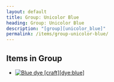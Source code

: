 ```yaml
---
layout: default
title: Group: Unicolor Blue
heading: Group: Unicolor Blue
description: "[group][unicolor_blue]"
permalink: /items/group-unicolor-blue/
---
```



## Items in Group

<ul class="list-items clearfix">
    <li><a href="{{site.baseurl}}/items/dye-blue/"><img src="{{site.baseurl}}/assets/img/items/textures/dye_blue.png" data-toggle="tooltip" title="Blue dye [craft][dye:blue]"></a></li>
</ul>
